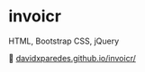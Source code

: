 # invoicr
HTML, Bootstrap CSS, jQuery

🚀 [davidxparedes.github.io/invoicr/](https://davidxparedes.github.io/invoicr/)
